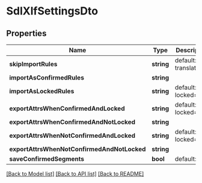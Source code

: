 # SdlXlfSettingsDto

## Properties
Name | Type | Description | Notes
------------ | ------------- | ------------- | -------------
**skipImportRules** | **string** | default: translate&#x3D;no | [optional] 
**importAsConfirmedRules** | **string** |  | [optional] 
**importAsLockedRules** | **string** | default: locked&#x3D;true | [optional] 
**exportAttrsWhenConfirmedAndLocked** | **string** | default: locked&#x3D;true | [optional] 
**exportAttrsWhenConfirmedAndNotLocked** | **string** |  | [optional] 
**exportAttrsWhenNotConfirmedAndLocked** | **string** | default: locked&#x3D;true | [optional] 
**exportAttrsWhenNotConfirmedAndNotLocked** | **string** |  | [optional] 
**saveConfirmedSegments** | **bool** | default: true | [optional] 

[[Back to Model list]](../README.md#documentation-for-models) [[Back to API list]](../README.md#documentation-for-api-endpoints) [[Back to README]](../README.md)


